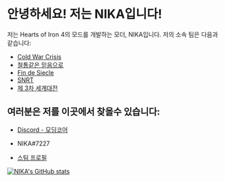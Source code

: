 # 안녕하세요! 저는 NIKA입니다!

저는 Hearts of Iron 4의 모드를 개발하는 모더, NIKA입니다. 저의 소속 팀은 다음과 같습니다:

* [Cold War Crisis](https://github.com/orgs/Cold-War-Crisis/dashboard)
* [철통같은 믿음으로](https://github.com/orgs/Faith-in-Steel/dashboard)
* [Fin de Siecle](https://github.com/orgs/Fin-de-Siecle/dashboard)
* [SNRT](https://github.com/orgs/Schneitrassvet/dashboard)
* [제 3차 세계대전](https://github.com/orgs/World-War-III/dashboard)

## 여러분은 저를 이곳에서 찾을수 있습니다:
 
* [Discord - 모딩코어](https://discord.gg/dy9Ezcs)

* NIKA#7227

* [스팀 프로필](https://steamcommunity.com/id/qwqwqw82115/)

[![NIKA's GitHub stats](https://github-readme-stats.vercel.app/api?username=gyhs)](https://github.com/anuraghazra/github-readme-stats)
